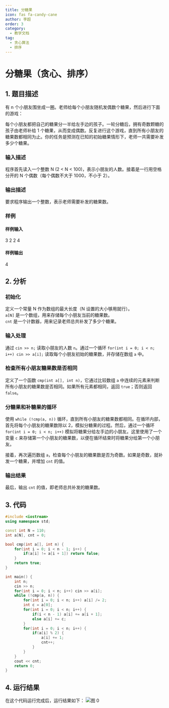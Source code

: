 ```yaml
---
title: 分糖果
icon: fas fa-candy-cane
author: 李超
order: 3
category:
  - 教学文档
tag:
  - 贪心算法
  - 排序
---
```


# 分糖果（贪心、排序）

## 1. 题目描述

有 n 个小朋友围坐成一圈。老师给每个小朋友随机发偶数个糖果，然后进行下面的游戏：

每个小朋友都把自己的糖果分一半给左手边的孩子。一轮分糖后，拥有奇数颗糖的孩子由老师补给 1 个糖果，从而变成偶数。反复进行这个游戏，直到所有小朋友的糖果数都相同为止。你的任务是预测在已知的初始糖果情形下，老师一共需要补发多少个糖果。

### 输入描述

程序首先读入一个整数 N (2 < N < 100)，表示小朋友的人数。接着是一行用空格分开的 N 个偶数（每个偶数不大于 1000，不小于 2）。

### 输出描述

要求程序输出一个整数，表示老师需要补发的糖果数。

### 样例

#### 样例输入
3 2 2 4

#### 样例输出
4

## 2. 分析

### 初始化

定义一个常量 N 作为数组的最大长度（N 设置的大小够用就行）。  
`a[N]` 是一个数组，用来存储每个小朋友当前的糖果数。  
`cnt` 是一个计数器，用来记录老师总共补发了多少个糖果。

### 输入处理

通过 `cin >> n;` 读取小朋友的人数 `n`。通过一个循环 `for(int i = 0; i < n; i++) cin >> a[i];` 读取每个小朋友初始的糖果数，并存储在数组 `a` 中。

### 检查所有小朋友糖果数是否相同

定义了一个函数 `cmp(int a[], int n)`，它通过比较数组 `a` 中连续的元素来判断所有小朋友的糖果数是否相同。如果所有元素都相同，返回 `true`；否则返回 `false`。

### 分糖果和补糖果的循环

使用 `while (!cmp(a, n))` 循环，直到所有小朋友的糖果数都相同。在循环内部，首先将每个小朋友的糖果数除以 2，模拟分糖果的过程。然后，通过一个循环 `for(int i = 0; i < n; i++)` 模拟将糖果分给左手边的小朋友。这里使用了一个变量 `c` 来存储第一个小朋友的糖果数，以便在循环结束时将糖果分给第一个小朋友。

接着，再次遍历数组 `a`，检查每个小朋友的糖果数是否为奇数。如果是奇数，就补发一个糖果，并增加 `cnt` 的值。

### 输出结果

最后，输出 `cnt` 的值，即老师总共补发的糖果数。

## 3. 代码

```cpp
#include <iostream>
using namespace std;

const int N = 110;
int a[N], cnt = 0;

bool cmp(int a[], int n) {
    for(int i = 0; i < n - 1; i++) {
        if(a[i] != a[i + 1]) return false;
    }
    return true;
}

int main() {
    int n;
    cin >> n;
    for(int i = 0; i < n; i++) cin >> a[i];
    while (!cmp(a, n)) {
        for(int i = 0; i < n; i++) a[i] /= 2;
        int c = a[0];
        for(int i = 0; i < n; i++) {
            if(i < n - 1) a[i] += a[i + 1];
            else a[i] += c;
        }
        for(int i = 0; i < n; i++) {
            if(a[i] % 2) {
                a[i] += 1;
                cnt++;
            }
        }
    }
    cout << cnt;
    return 0;
}
```
## 4. 运行结果
在这个代码运行完成后，运行结果如下：
![图 0](https://oss.docs.z-xin.net/b37ab340880b04a7857f8f68c36659019d84a4b1d88b030abf0b3871659962ae.png)  
